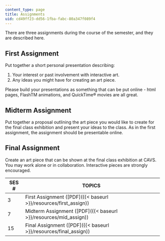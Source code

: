 ```yaml
---
content_type: page
title: Assignments
uid: cd49ff23-dd56-1fba-fabc-80a347f089f4
---
```


There are three assignments during the course of the semester, and they are described here.

First Assignment
----------------

Put together a short personal presentation describing:

1.  Your interest or past involvement with interactive art.
2.  Any ideas you might have for creating an art piece.

Please build your presentations as something that can be put online - html pages, FlashTM animations, and QuickTime® movies are all great.

Midterm Assignment
------------------

Put together a proposal outlining the art piece you would like to create for the final class exhibition and present your ideas to the class. As in the first assignment, the assignment should be presentable online.

Final Assignment
----------------

Create an art piece that can be shown at the final class exhibition at CAVS. You may work alone or in collaboration. Interactive pieces are strongly encouraged.

| SES # | TOPICS |
| --- | --- |
| 3 | First Assignment ([PDF]({{< baseurl >}}/resources/first_assign)) |
| 7 | Midterm Assignment ([PDF]({{< baseurl >}}/resources/mid_assign)) |
| 15 | Final Assignment ([PDF]({{< baseurl >}}/resources/final_assign))